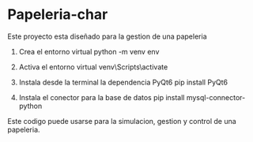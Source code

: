 # Papeleria-char
Este proyecto esta diseñado para la gestion de una papeleria

1. Crea el entorno virtual
   python -m venv env
   
2. Activa el entorno virtual
   venv\Scripts\activate
   
3. Instala desde la terminal la dependencia PyQt6
   pip install PyQt6

4. Instala el conector para la base de datos
   pip install mysql-connector-python

Este codigo puede usarse para la simulacion, gestion y control de una papeleria.

